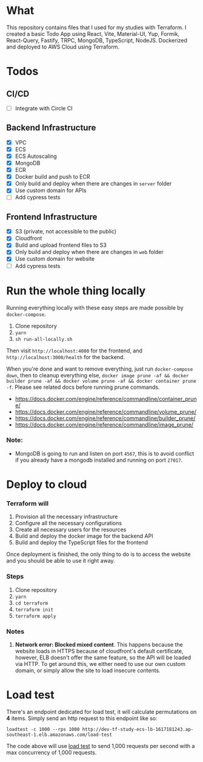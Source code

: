 # What

This repository contains files that I used for my studies with Terraform. I created a basic Todo App using React, Vite, Material-UI, Yup, Formik, React-Query, Fastify, TRPC, MongoDB, TypeScript, NodeJS. Dockerized and deployed to AWS Cloud using Terraform.

# Todos

## CI/CD

- [ ] Integrate with Circle CI

## Backend Infrastructure

- [x] VPC
- [x] ECS
- [x] ECS Autoscaling
- [x] MongoDB
- [x] ECR
- [x] Docker build and push to ECR
- [x] Only build and deploy when there are changes in `server` folder
- [x] Use custom domain for APIs
- [ ] Add cypress tests

## Frontend Infrastructure

- [x] S3 (private, not accessible to the public)
- [x] Cloudfront
- [x] Build and upload frontend files to S3
- [x] Only build and deploy when there are changes in `web` folder
- [x] Use custom domain for website
- [ ] Add cypress tests

# Run the whole thing locally

Running everything locally with these easy steps are made possible by `docker-compose`.

1. Clone repository
2. `yarn`
3. `sh run-all-locally.sh`

Then visit `http://localhost:4000` for the frontend, and `http://localhost:3000/health` for the backend.

When you're done and want to remove everything, just run `docker-compose down`, then to cleanup everything else, `docker image prune -af && docker builder prune -af && docker volume prune -af && docker container prune -f`. Please see related docs before running prune commands.

- https://docs.docker.com/engine/reference/commandline/container_prune/
- https://docs.docker.com/engine/reference/commandline/volume_prune/
- https://docs.docker.com/engine/reference/commandline/builder_prune/
- https://docs.docker.com/engine/reference/commandline/image_prune/

### Note:

- MongoDB is going to run and listen on port `4567`, this is to avoid conflict if you already have a mongodb installed and running on port `27017`.

# Deploy to cloud

### Terraform will

1. Provision all the necessary infrastructure
2. Configure all the necessary configurations
3. Create all necessary users for the resources
4. Build and deploy the docker image for the backend API
5. Build and deploy the TypeScript files for the frontend

Once deployment is finished, the only thing to do is to access the website and you should be able to use it right away.

### Steps

1. Clone repository
2. `yarn`
3. `cd terraform`
4. `terraform init`
5. `terraform apply`

### Notes

1. **Network error: Blocked mixed content**. This happens because the website loads in HTTPS because of cloudfront's default certificate, however, ELB doesn't offer the same feature, so the API will be loaded via HTTP. To get around this, we either need to use our own custom domain, or simply allow the site to load insecure contents.

# Load test

There's an endpoint dedicated for load test, it will calculate permutations on **4** items. Simply send an http request to this endpoint like so:

```
loadtest -c 1000 --rps 1000 http://dev-tf-study-ecs-lb-1617181243.ap-southeast-1.elb.amazonaws.com/load-test
```

The code above will use [load test](https://www.npmjs.com/package/loadtest) to send 1,000 requests per second with a max concurrency of 1,000 requests.
